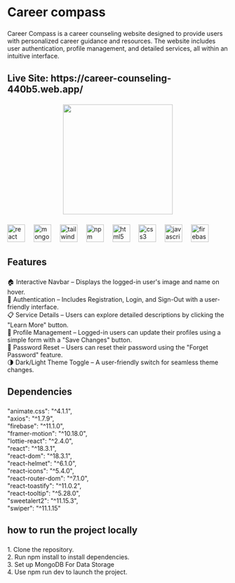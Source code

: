 <h1 align="left">Career compass</h1>

###

<p align="left">Career Compass is a career counseling website designed to provide users with personalized career guidance and resources. The website includes user authentication, profile management, and detailed services, all within an intuitive interface.</p>

###

<h2 align="left">Live Site: https://career-counseling-440b5.web.app/</h2>

###

<div align="center">
  <img height="250" src="https://i.ibb.co.com/YyhF4MB/Whats-App-Image-2025-01-08-at-17-06-22-7c6a0c4e.jpg"  />
</div>

###

<div align="left">
  <img src="https://cdn.jsdelivr.net/gh/devicons/devicon/icons/react/react-original-wordmark.svg" height="40" alt="react logo"  />
  <img width="12" />
  <img src="https://cdn.jsdelivr.net/gh/devicons/devicon/icons/mongodb/mongodb-plain-wordmark.svg" height="40" alt="mongodb logo"  />
  <img width="12" />
  <img src="https://cdn.jsdelivr.net/gh/devicons/devicon/icons/tailwindcss/tailwindcss-original-wordmark.svg" height="40" alt="tailwindcss logo"  />
  <img width="12" />
  <img src="https://cdn.jsdelivr.net/gh/devicons/devicon/icons/npm/npm-original-wordmark.svg" height="40" alt="npm logo"  />
  <img width="12" />
  <img src="https://cdn.jsdelivr.net/gh/devicons/devicon/icons/html5/html5-plain-wordmark.svg" height="40" alt="html5 logo"  />
  <img width="12" />
  <img src="https://cdn.jsdelivr.net/gh/devicons/devicon/icons/css3/css3-plain-wordmark.svg" height="40" alt="css3 logo"  />
  <img width="12" />
  <img src="https://cdn.jsdelivr.net/gh/devicons/devicon/icons/javascript/javascript-plain.svg" height="40" alt="javascript logo"  />
  <img width="12" />
  <img src="https://cdn.jsdelivr.net/gh/devicons/devicon/icons/firebase/firebase-plain-wordmark.svg" height="40" alt="firebase logo"  />
</div>

###

<h2 align="left">Features</h2>

###

<p align="left">🏠 Interactive Navbar – Displays the logged-in user's image and name on hover.<br>🔐 Authentication – Includes Registration, Login, and Sign-Out with a user-friendly interface.<br>📋 Service Details – Users can explore detailed descriptions by clicking the "Learn More" button.<br>👤 Profile Management – Logged-in users can update their profiles using a simple form with a "Save Changes" button.<br>🔑 Password Reset – Users can reset their password using the "Forget Password" feature.<br>🌗 Dark/Light Theme Toggle – A user-friendly switch for seamless theme changes.</p>

###

<h2 align="left">Dependencies</h2>

###

<p align="left">"animate.css": "^4.1.1",<br>    "axios": "^1.7.9",<br>    "firebase": "^11.1.0",<br>    "framer-motion": "^10.18.0",<br>    "lottie-react": "^2.4.0",<br>    "react": "^18.3.1",<br>    "react-dom": "^18.3.1",<br>    "react-helmet": "^6.1.0",<br>    "react-icons": "^5.4.0",<br>    "react-router-dom": "^7.1.0",<br>    "react-toastify": "^11.0.2",<br>    "react-tooltip": "^5.28.0",<br>    "sweetalert2": "^11.15.3",<br>    "swiper": "^11.1.15"</p>

###

<h2 align="left">how to run the project locally</h2>

###

<p align="left">1. Clone the repository.<br>2. Run npm install to install dependencies.<br>3. Set up MongoDB For Data Storage<br>4. Use npm run dev to launch the project.</p>

###
